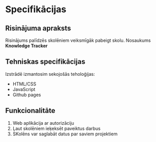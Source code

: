 # Specifikācijas

## Risinājuma apraksts
Risinājums palīdzēs skolēniem veiksmīgāk pabeigt skolu. Nosaukums
**Knowledge Tracker**

## Tehniskas specifikācijas
Izstrādē izmantosim sekojošās teholoģijas:
- HTML/CSS
- JavaScript
- Github pages

## Funkcionalitāte
1. Web aplikācija ar autorizāciju
2. Ļaut skolēniem ieķeksēt paveiktus darbus
3. SKolēns var saglabāt datus par saviem projektiem
